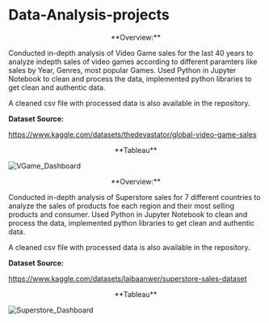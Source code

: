 # Data-Analysis-projects  

  
 <P align="Center">
 **Overview:**
</P>

Conducted in-depth analysis of Video Game sales for the last 40 years to analyze indepth sales of video games according to different paramters like sales by Year, Genres, most popular Games.
Used Python in Jupyter Notebook to clean and process the data, implemented python libraries to get clean and authentic data.

A cleaned csv file with processed data is also available in the repository.

**Dataset Source:**

https://www.kaggle.com/datasets/thedevastator/global-video-game-sales

<P align="Center">
  **Tableau**
</P>

![VGame_Dashboard](https://github.com/DeepSanghvi/Data-Analysis-projects/assets/49224651/f41de356-17c3-4d73-931b-743dd8a5ef78)
                                                            

<P align="Center">
  **Overview:**
</P>

Conducted in-depth analysis of Superstore sales for 7 different countries to analyze the sales of products foe each region and their most selling products and consumer.
Used Python in Jupyter Notebook to clean and process the data, implemented python libraries to get clean and authentic data.

A cleaned csv file with processed data is also available in the repository.

**Dataset Source:**

https://www.kaggle.com/datasets/laibaanwer/superstore-sales-dataset

<P align="Center">
  **Tableau**
</P>

![Superstore_Dashboard](https://github.com/DeepSanghvi/Data-Analysis-projects/assets/49224651/84a3ac76-8bf5-4b41-832b-776767c808c3)
